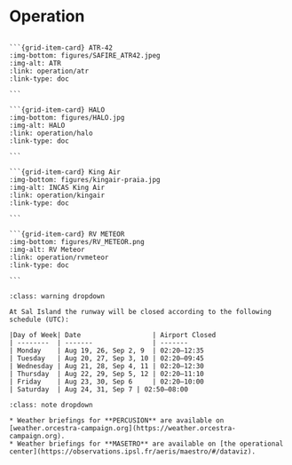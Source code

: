 # Operation

````{grid} 4

```{grid-item-card} ATR-42
:img-bottom: figures/SAFIRE_ATR42.jpeg
:img-alt: ATR
:link: operation/atr
:link-type: doc

```

```{grid-item-card} HALO
:img-bottom: figures/HALO.jpg
:img-alt: HALO
:link: operation/halo
:link-type: doc

```

```{grid-item-card} King Air
:img-bottom: figures/kingair-praia.jpg
:img-alt: INCAS King Air
:link: operation/kingair
:link-type: doc

```

```{grid-item-card} RV METEOR
:img-bottom: figures/RV_METEOR.png
:img-alt: RV Meteor
:link: operation/rvmeteor
:link-type: doc

```

````

```{admonition} Airpot restrictions - Sal
:class: warning dropdown

At Sal Island the runway will be closed according to the following schedule (UTC):

|Day of Week| Date                  | Airport Closed
| --------  | -------               | -------
| Monday    | Aug 19, 26, Sep 2, 9  | 02:20–12:35
| Tuesday   | Aug 20, 27, Sep 3, 10 | 02:20–09:45
| Wednesday | Aug 21, 28, Sep 4, 11 | 02:20–12:30
| Thursday  | Aug 22, 29, Sep 5, 12 | 02:20–11:10
| Friday    | Aug 23, 30, Sep 6     | 02:20–10:00
| Saturday  | Aug 24, 31, Sep 7 | 02:50–08:00

```

```{admonition} Weather briefings
:class: note dropdown

* Weather briefings for **PERCUSION** are available on [weather.orcestra-campaign.org](https://weather.orcestra-campaign.org).
* Weather briefings for **MASETRO** are available on [the operational center](https://observations.ipsl.fr/aeris/maestro/#/dataviz).
```
